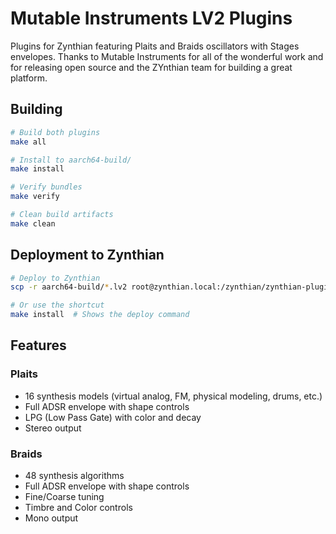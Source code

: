# Mutable Instruments LV2 Plugins

Plugins for Zynthian featuring Plaits and Braids oscillators with Stages envelopes. Thanks to Mutable Instruments for all of the wonderful work and for releasing open source and the ZYnthian team for building a great platform.
## Building

```bash
# Build both plugins
make all

# Install to aarch64-build/
make install

# Verify bundles
make verify

# Clean build artifacts
make clean
```

## Deployment to Zynthian

```bash
# Deploy to Zynthian
scp -r aarch64-build/*.lv2 root@zynthian.local:/zynthian/zynthian-plugins/lv2/

# Or use the shortcut
make install  # Shows the deploy command
```

## Features

### Plaits
- 16 synthesis models (virtual analog, FM, physical modeling, drums, etc.)
- Full ADSR envelope with shape controls
- LPG (Low Pass Gate) with color and decay
- Stereo output

### Braids
- 48 synthesis algorithms
- Full ADSR envelope with shape controls
- Fine/Coarse tuning
- Timbre and Color controls
- Mono output
